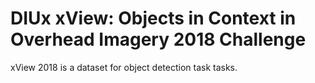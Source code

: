 # DIUx xView: Objects in Context in Overhead Imagery 2018 Challenge

xView 2018 is a dataset for object detection task tasks.